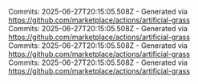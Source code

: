 Commits: 2025-06-27T20:15:05.508Z - Generated via https://github.com/marketplace/actions/artificial-grass
<br>
Commits: 2025-06-27T20:15:05.508Z - Generated via https://github.com/marketplace/actions/artificial-grass
<br>
Commits: 2025-06-27T20:15:05.508Z - Generated via https://github.com/marketplace/actions/artificial-grass
<br>
Commits: 2025-06-27T20:15:05.508Z - Generated via https://github.com/marketplace/actions/artificial-grass
<br>
